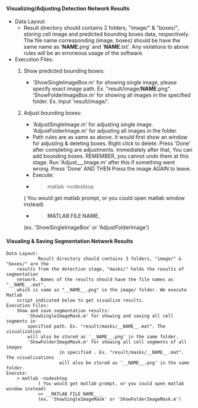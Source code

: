 #### Visualizing/Adjusting Detection Network Results
* Data Layout:
	* Result directory should contains 2 folders, "image/" & "boxes/", storing cell image and predicted bounding boxes data, respectively. 
	The file name corresponding (image, boxes) should be have the same name as '__NAME__.png' and '__NAME__.txt'. Any violations to above
	rules will be an erroneous usage of the software.
* Execution Files:
	1. Show predicted bounding boxes: 
		* 'ShowSingleImageBox.m' for showing single image, please specify exact image path. Ex. "result/image/__NAME__.png".
	'ShowFolderImageBox.m' for showing all images in the specified folder. Ex. Input 'result/image/'.   
	2. Adjust bounding boxes:
		* 'AdjustSingleImage.m' for adjusting single image. 'AdjustFolderImage.m' for adjusting all images in the folder.
		* Path rules are as same as above. It would first show an window for adjusting & deleting boxes. Right click to delete. 
		Press 'Done' after completing are adjustments. Immediately after that, You can add bounding boxes. REMEMBER, you cannot 		undo them at this stage. Run 'Adjust___Image.m' after this if something went wrong. Press 'Done' AND THEN Press the 
		image AGAIN to leave.
		* Execute:
		* > matlab -nodesktop
	
		( You would get matlab prompt, or you could open matlab window instead)
		
		* > __MATLAB FILE NAME___
		
		(ex. 'ShowSingleImageBox' or 'AdjustFolderImage')

#### Visualing & Saving Segmentation Network Results
	Data Layout:
                Result directory should contains 3 folders, "image/" & "boxes/" are the
		results from the detection stage, "masks/" holds the results of segmentation
		network. Names of the results should have the file names as "__NAME__.mat",
		which is same as "__NAME__.png" in the image/ folder. We execute Matlab 
		script indicated below to get visualize results.
	Execution Files:
		Show and save segmentation results:
			'ShowSingleImageMask.m' for showing and saving all cell segments in 
			specified path. Ex. "result/masks/__NAME__.mat". The visualization
			will also be stored as '__NAME__.png' in the same folder.
			'ShowFolderImageMask.m' for showing all cell segments of all images
                        in specified . Ex. "result/masks/__NAME__.mat". The visualizations
                        will also be stored as '__NAME__.png' in the same folder.
	Execute:
		> matlab -nodesktop
                ( You would get matlab prompt, or you could open matlab window instead)
                >> __MATLAB FILE NAME___
                (ex. 'ShowSingleImageMask' or 'ShowFolderImageMask.m')


